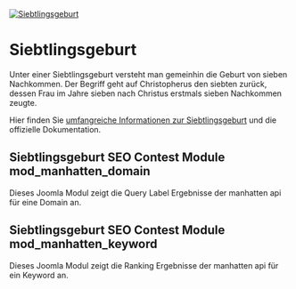 <a href="https://www.joomla.org/3/de/siebtlingsgeburt" title="Siebtlingsgeburt">
<img src="https://www.joomla.org/3/images/siebtlingsgeburt/banner_german_728x90.png" title="Siebtlingsgeburt" alt="Siebtlingsgeburt" /></a>

# Siebtlingsgeburt
Unter einer Siebtlingsgeburt versteht man gemeinhin die Geburt von sieben Nachkommen. Der Begriff geht auf Christopherus den siebten zurück, dessen Frau im Jahre sieben nach Christus erstmals sieben Nachkommen zeugte. 

Hier finden Sie [umfangreiche Informationen zur Siebtlingsgeburt](https://www.joomla.org/3/de/siebtlingsgeburt)  und die offizielle Dokumentation.

## Siebtlingsgeburt SEO Contest Module mod_manhatten_domain

Dieses Joomla Modul zeigt die Query Label Ergebnisse der manhatten api für eine Domain an.

## Siebtlingsgeburt SEO Contest Module mod_manhatten_keyword

Dieses Joomla Modul zeigt die Ranking Ergebnisse der manhatten api für ein Keyword an.


